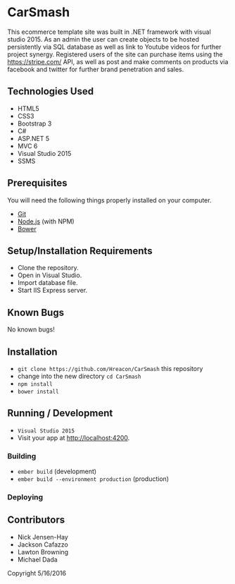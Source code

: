 # CarSmash

This ecommerce template site was built in .NET framework with visual studio 2015. As an admin the user can create objects to be hosted persistently via SQL database as well as link to Youtube videos for further project synergy. Registered users of the site can purchase items using the https://stripe.com/ API, as well as post and make comments on products via facebook and twitter for further brand penetration and sales.

## Technologies Used

* HTML5
* CSS3
* Bootstrap 3
* C#
* ASP.NET 5
* MVC 6
* Visual Studio 2015
* SSMS 


## Prerequisites

You will need the following things properly installed on your computer.

* [Git](http://git-scm.com/)
* [Node.js](http://nodejs.org/) (with NPM)
* [Bower](http://bower.io/)


## Setup/Installation Requirements
* Clone the repository.
* Open in Visual Studio.
* Import database file.
* Start IIS Express server.

## Known Bugs
No known bugs!

## Installation

* `git clone https://github.com/Hreacon/CarSmash` this repository
* change into the new directory `cd CarSmash`
* `npm install`
* `bower install`

## Running / Development

* `Visual Studio 2015`
* Visit your app at [http://localhost:4200](http://localhost:4200).


### Building

* `ember build` (development)
* `ember build --environment production` (production)

### Deploying


## Contributors

* Nick Jensen-Hay
* Jackson Cafazzo
* Lawton Browning
* Michael Dada

Copyright 5/16/2016

